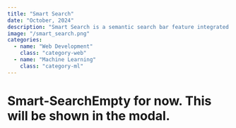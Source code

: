 ```yaml
---
title: "Smart Search"
date: "October, 2024"
description: "Smart Search is a semantic search bar feature integrated into the Canvas Discussion panel..."
image: "/smart_search.png"
categories:
  - name: "Web Development"
    class: "category-web"
  - name: "Machine Learning"
    class: "category-ml"
---
```


# Smart-SearchEmpty for now. This will be shown in the modal.
